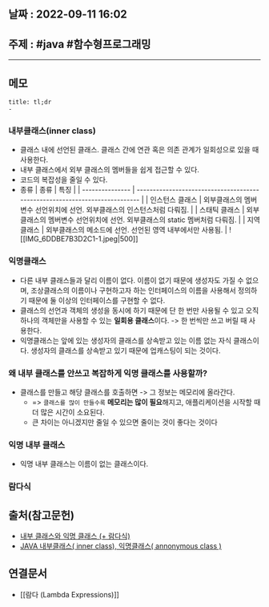 ## 날짜 : 2022-09-11 16:02

## 주제 : #java #함수형프로그래밍 
----
## 메모
```ad-note
title: tl;dr
- 
```


### 내부클래스(inner class)
- 클래스 내에 선언된 클래스. 클래스 간에 연관 혹은 의존 관계가 일회성으로 있을 때 사용한다.  
- 내부 클래스에서 외부 클래스의 멤버들을 쉽게 접근할 수 있다.
- 코드의 복잡성을 줄일 수 있다. 
- 종류
| 종류            | 특징                                                                        |
| --------------- | --------------------------------------------------------------------------- |
| 인스턴스 클래스 | 외부클래스의 멤버변수 선언위치에 선언. 외부클래스의 인스턴스처럼 다뤄짐.                                       |
| 스태틱 클래스   | 외부클래스의 멤버변수 선언위치에 선언. 외부클래스의 static 멤버처럼 다뤄짐. |
| 지역 클래스     | 외부클래스의 메소드에 선언. 선언된 영역 내부에서만 사용됨.                   |
![[IMG_6DDBE7B3D2C1-1.jpeg|500]]

### 익명클래스
- 다른 내부 클래스들과 달리 이름이 없다. 이름이 없기 때문에 생성자도 가질 수 없으며, 조상클래스의 이름이나 구현하고자 하는 인터페이스의 이름을 사용해서 정의하기 때문에 둘 이상의 인터페이스를 구현할 수 없다.
- 클래스의 선언과 객체의 생성을 동시에 하기 때문에 단 한 번만 사용될 수 있고 오직 하나의 객체만을 사용할 수 있는 **일회용 클래스**이다. -> 한 번씩만 쓰고 버릴 때 사용한다.
- 익명클래스는 앞에 있는 생성자의 클래스를 상속받고 있는 이름 없는 자식 클래스이다. 생성자의 클래스를 상속받고 있기 때문에 업캐스팅이 되는 것이다. 

### 왜 내부 클래스를 안쓰고 복잡하게 익명 클래스를 사용할까?
- 클래스를 만들고 해당 클래스를 호출하면 -> 그 정보는 메모리에 올라간다.
	- => `클래스를 많이 만들수록` **메모리는 많이 필요**해지고, 애플리케이션을 시작할 때 더 많은 시간이 소요된다. 
	- 큰 차이는 아니겠지만 줄일 수 있으면 줄이는 것이 좋다는 것이다



### 익명 내부 클래스
- 익명 내부 클래스는 이름이 없는 클래스이다. 





### 람다식



## 출처(참고문헌)
- [내부 클래스와 익명 클래스 (+ 람다식)](https://velog.io/@bahar-j/%EB%82%B4%EB%B6%80-%ED%81%B4%EB%9E%98%EC%8A%A4)
- [JAVA 내부클래스( inner class), 익명클래스( annonymous class )](https://tadaktadak-it.tistory.com/19) 



## 연결문서
- [[람다 (Lambda Expressions)]]
